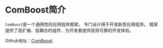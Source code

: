 ﻿# ComBoost简介

`ComBoost`是一个通用性的应用程序框架，
专门设计用于开发新型应用程序。
框架提供了高扩展、低耦合的组件，为开发者提供高效可靠的开发体验。

Github地址：[ComBoost](https://github.com/Kation/ComBoost)